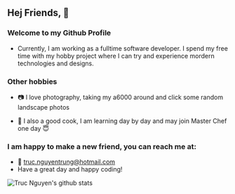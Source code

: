 ## Hej Friends, :hatching_chick:

### Welcome to my Github Profile 

- Currently, I am working as a fulltime software developer. I spend my free time with my hobby project where I can try and experience mordern technologies and designs.

### Other hobbies

- :camera: I love photography, taking my a6000 around and click some random landscape photos

- :shallow_pan_of_food: I also a good cook, I am learning day by day and may join Master Chef one day :innocent:

### I am happy to make a new friend, you can reach me at:
- :e-mail: truc.nguyentrung@hotmail.com
- Have a great day and happy coding!

![Truc Nguyen's github stats](https://github-readme-stats.vercel.app/api?username=trucnt0&show_icons=true&theme=blueberry)
